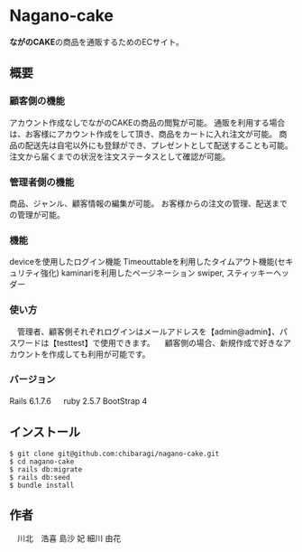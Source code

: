 # Nagano-cake
**ながのCAKE**の商品を通販するためのECサイト。

## 概要
### 顧客側の機能

アカウント作成なしでながのCAKEの商品の閲覧が可能。
通販を利用する場合は、お客様にアカウント作成をして頂き、商品をカートに入れ注文が可能。
商品の配送先は自宅以外にも登録ができ、プレゼントとして配送することも可能。
注文から届くまでの状況を注文ステータスとして確認が可能。
### 管理者側の機能

商品、ジャンル、顧客情報の編集が可能。
お客様からの注文の管理、配送までの管理が可能。

### 機能
deviceを使用したログイン機能
Timeouttableを利用したタイムアウト機能(セキュリティ強化)
kaminariを利用したページネーション
swiper, スティッキーヘッダー

### 使い方
　管理者、顧客側それぞれログインはメールアドレスを【admin@admin】、パスワードは【testtest】で使用できます。 　顧客側の場合、新規作成で好きなアカウントを作成しても利用が可能です。

### バージョン
Rails 6.1.7.6 　
ruby 2.5.7
BootStrap 4 
  

## インストール
```terminal
$ git clone git@github.com:chibaragi/nagano-cake.git
$ cd nagano-cake
$ rails db:migrate
$ rails db:seed
$ bundle install
```
## 作者
　川北　浩喜
  島沙  妃
  細川  由花

